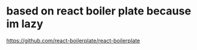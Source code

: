 # based on react boiler plate because im lazy
https://github.com/react-boilerplate/react-boilerplate

